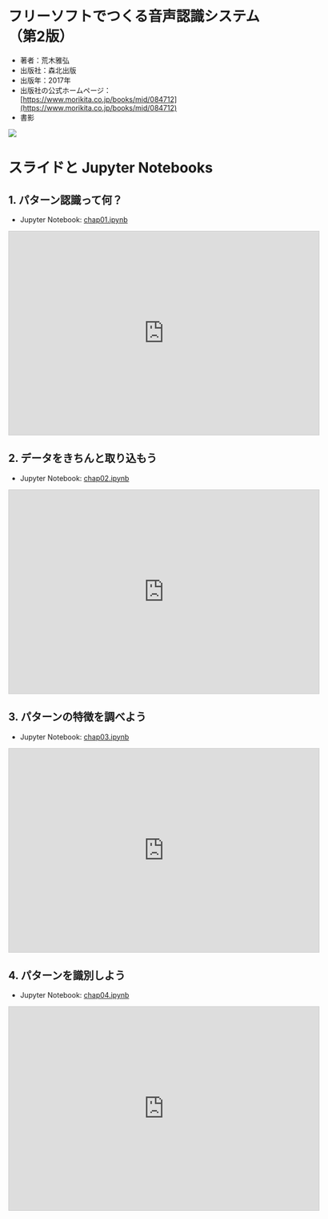 # フリーソフトでつくる音声認識システム（第2版）

* 著者：荒木雅弘
* 出版社：森北出版
* 出版年：2017年
* 出版社の公式ホームページ：[https://www.morikita.co.jp/books/mid/084712](https://www.morikita.co.jp/books/mid/084712)
* 書影  
<a href="https://www.morikita.co.jp/books/mid/084712" target="_blank">
          <img src="https://www.morikita.co.jp/storage/images/cvr/084712cvr.jpg"/>
</a>

# スライドと Jupyter Notebooks

## 1. パターン認識って何？
* Jupyter Notebook: [chap01.ipynb](https://github.com/MasahiroAraki/SpeechRecognition/blob/master/Python/chap01.ipynb)
<iframe src="https://www.docswell.com/slide/58GW69/embed" allowfullscreen="true" class="docswell-iframe" width="620" height="406" style="border: 1px solid #ccc; display: block; margin: 0px auto; padding: 0px; aspect-ratio: 620/406;"></iframe>

## 2. データをきちんと取り込もう
* Jupyter Notebook: [chap02.ipynb](https://github.com/MasahiroAraki/SpeechRecognition/blob/master/Python/chap02.ipynb)
<iframe src="https://www.docswell.com/slide/K7V466/embed" allowfullscreen="true" class="docswell-iframe" width="620" height="406" style="border: 1px solid #ccc; display: block; margin: 0px auto; padding: 0px; aspect-ratio: 620/406;"></iframe>

## 3. パターンの特徴を調べよう
* Jupyter Notebook: [chap03.ipynb](https://github.com/MasahiroAraki/SpeechRecognition/blob/master/Python/chap03.ipynb)
<iframe src="https://www.docswell.com/slide/5VVMDX/embed" allowfullscreen="true" class="docswell-iframe" width="620" height="406" style="border: 1px solid #ccc; display: block; margin: 0px auto; padding: 0px; aspect-ratio: 620/406;"></iframe>

## 4. パターンを識別しよう
* Jupyter Notebook: [chap04.ipynb](https://github.com/MasahiroAraki/SpeechRecognition/blob/master/Python/chap03.ipynb)
<iframe src="https://www.docswell.com/slide/Z24QVR/embed" allowfullscreen="true" class="docswell-iframe" width="620" height="406" style="border: 1px solid #ccc; display: block; margin: 0px auto; padding: 0px; aspect-ratio: 620/406;"></iframe>
